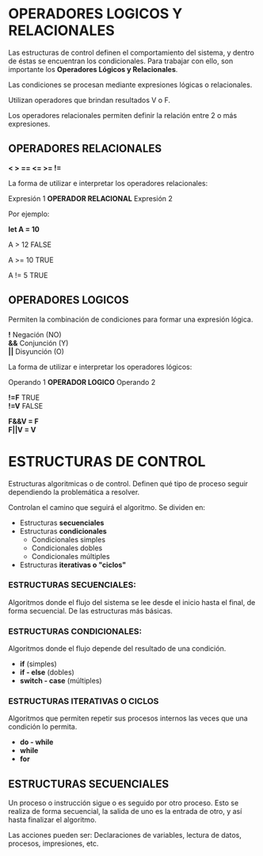 # OPERADORES LOGICOS Y RELACIONALES

Las estructuras de control definen el comportamiento del sistema, y dentro de éstas se encuentran los condicionales. 
Para trabajar con ello, son importante los **Operadores Lógicos y Relacionales**.

Las condiciones se procesan mediante expresiones lógicas o relacionales. 

Utilizan operadores que brindan resultados V o F.

Los operadores relacionales permiten definir la relación entre 2 o más expresiones.

## OPERADORES RELACIONALES

**<  >  ==  <=  >=  !=**  

La forma de utilizar e interpretar los operadores relacionales:

Expresión 1 **OPERADOR RELACIONAL** Expresión 2

Por ejemplo: 

**let A = 10** 

A > 12 FALSE

A >= 10 TRUE 

A != 5 TRUE

## OPERADORES LOGICOS
 
Permiten la combinación de condiciones para formar una expresión lógica. 

**!** Negación (NO)   
**&&** Conjunción (Y)  
**||** Disyunción (O)  

La forma de utilizar e interpretar los operadores lógicos:

Operando 1 **OPERADOR LOGICO** Operando 2

**!=F** TRUE  
**!=V** FALSE  

**F&&V = F**  
**F||V = V**

# ESTRUCTURAS DE CONTROL

Estructuras algoritmicas o de control. Definen qué tipo de proceso seguir dependiendo la problemática a resolver. 

Controlan el camino que seguirá el algoritmo. 
Se dividen en:  

* Estructuras **secuenciales**
* Estructuras **condicionales**
    * Condicionales simples 
    * Condicionales dobles 
    * Condicionales múltiples
* Estructuras **iterativas o "ciclos"**

### ESTRUCTURAS SECUENCIALES:
Algoritmos donde el flujo del sistema se lee desde el inicio hasta el final, de forma secuencial. De las estructuras más básicas.  

### ESTRUCTURAS CONDICIONALES: 
Algoritmos donde el flujo depende del resultado de una condición.
* **if**  (simples)
* **if - else**   (dobles)
* **switch - case**  (múltiples) 

### ESTRUCTURAS ITERATIVAS O CICLOS
Algoritmos que permiten repetir sus procesos internos las veces que una condición lo permita.
* **do - while** 
* **while** 
* **for** 

## **ESTRUCTURAS SECUENCIALES** 
Un proceso o instrucción sigue o es seguido por otro proceso.
Esto se realiza de forma secuencial, la salida de uno es la entrada de otro, y así hasta finalizar el algoritmo. 
 
Las acciones pueden ser: Declaraciones de variables, lectura de datos, procesos, impresiones, etc.





